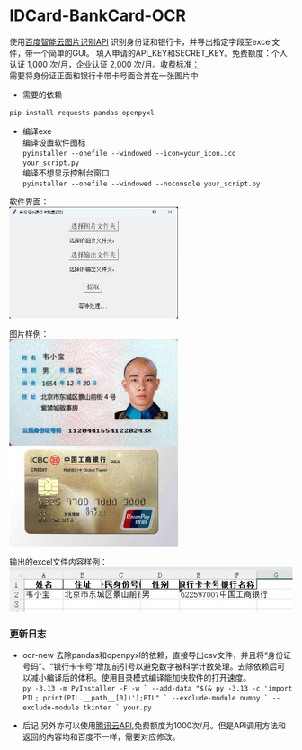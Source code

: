 # IDCard-BankCard-OCR

使用[百度智能云图片识别API](https://ai.baidu.com/tech/ocr)  识别身份证和银行卡，并导出指定字段至excel文件，带一个简单的GUI。
填入申请的API_KEY和SECRET_KEY。免费额度：个人认证 1,000 次/月，企业认证 2,000 次/月。[收费标准：](https://ai.baidu.com/ai-doc/OCR/9k3h7xuv6)  
需要将身份证正面和银行卡带卡号面合并在一张图片中  

- 需要的依赖  
```python
pip install requests pandas openpyxl
```
- 编译exe  
编译设置软件图标  
``pyinstaller --onefile --windowed --icon=your_icon.ico your_script.py``  
编译不想显示控制台窗口  
``pyinstaller --onefile --windowed --noconsole your_script.py``

软件界面：   
<img src="https://raw.githubusercontent.com/maplefz/IDCard-BankCard-OCR/refs/heads/main/assets/1-main.jpg" width="300px">

图片样例：  
<img src="https://raw.githubusercontent.com/maplefz/IDCard-BankCard-OCR/refs/heads/main/assets/2-sample.jpg" width="300px">

输出的excel文件内容样例：  
![excel样例](https://raw.githubusercontent.com/maplefz/IDCard-BankCard-OCR/refs/heads/main/assets/3-result.jpg)  

### 更新日志
- ocr-new
去除pandas和openpyxl的依赖，直接导出csv文件，并且将“身份证号码”、“银行卡卡号”增加前引号以避免数字被科学计数处理。去除依赖后可以减小编译后的体积。使用目录模式编译能加快软件的打开速度。  
``
  py -3.13 -m PyInstaller -F -w `
  --add-data "$(& py -3.13 -c 'import PIL; print(PIL.__path__[0])');PIL" `
  --exclude-module numpy `
  --exclude-module tkinter `
  your.py
``

- 后记
另外亦可以使用[腾讯云API](https://cloud.tencent.com/document/product/866/33524),免费额度为1000次/月。但是API调用方法和返回的内容均和百度不一样，需要对应修改。

